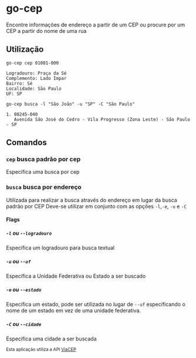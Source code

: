 # go-cep

Encontre informações de endereço a partir de um CEP ou procure por um CEP a partir do nome de uma rua

## Utilização

``` shell
go-cep cep 01001-000

Logradouro: Praça da Sé
Complemento: Lado Ímpar
Bairro: Sé
Localidade: São Paulo
UF: SP

```

``` shell
go-cep busca -l "São João" -u "SP" -C "São Paulo"

1. 08245-040
   Avenida São José do Cedro - Vila Progresso (Zona Leste) - São Paulo - SP
```

## Comandos

### `cep` busca padrão por cep

Especifica uma busca por cep

### `busca` busca por endereço

Utilizada para realizar a busca através do endereço em lugar da busca padrão por CEP
Deve-se utilizar em conjunto com as opções `-l`,`-e`, `-u` e `-C`

#### Flags

##### `-l` ou `--logradouro`

Especifica um logradouro para busca textual

##### `-u` ou `--uf`

Especifica a Unidade Federativa ou Estado a ser buscado

##### `-e` ou `--estado`

Especifica um estado, pode ser utilizada no lugar de `--uf` especificando o nome de um estado em vez de uma unidade federativa.

##### `-C` ou `--cidade`

Especifica uma cidade a ser buscada

<small>Esta aplicação utiliza a API [ViaCEP](https://viacep.com.br/)</small>
